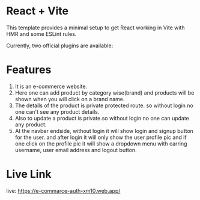 # React + Vite

This template provides a minimal setup to get React working in Vite with HMR and some ESLint rules.

Currently, two official plugins are available:

# Features
1. It is an e-commerce website.
2. Here one can add product by category wise(brand) and products will be shown when you will click on a brand name.
3. The details of the product is private protected route. so without login no one can't see any product details.
4. Also to update a product is private.so without login no one can update any product.
5. At the navber endside, without login it will show login and signup button for the user. and after login it will only show the user profile pic and if one click on the profile pic it will show a dropdown menu with carring username, user email address and logout button.

# Live Link
live: https://e-commarce-auth-xm10.web.app/
